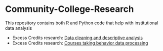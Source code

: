 # Community-College-Research
This repository contains both R and Python code that help with institutional data analysis
- Excess Credits research: [Data cleaning and descriptive analysis](https://github.com/MengyaoHuang/Community-College-Research/blob/master/Excess_Credit_research.ipynb)
- Excess Credits research: [Courses taking behavior data processing](https://github.com/MengyaoHuang/Community-College-Research/blob/master/Excess_Credit_research_course_level.ipynb)

